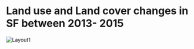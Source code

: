 #  Land use and Land cover changes in SF between 2013- 2015

![Layout1](https://user-images.githubusercontent.com/56985560/125831341-9b693bb3-a092-4d0d-ac96-4ff2777f0f4b.jpg)

